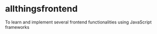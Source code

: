 # allthingsfrontend
To learn and implement several frontend functionalities using JavaScript frameworks
